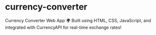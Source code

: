 # currency-converter
Currency Converter Web App 🌍 Built using HTML, CSS, JavaScript, and integrated with CurrencyAPI for real-time exchange rates! 
